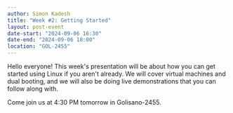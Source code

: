 ```yaml
---
author: Simon Kadesh
title: "Week #2: Getting Started"
layout: post-event
date-start: "2024-09-06 16:30"
date-end: "2024-09-06 18:00"
location: "GOL-2455"
---
```


Hello everyone! This week's presentation will be about how you can get started using Linux if you aren't already. We will cover virtual machines and dual booting, and we will also be doing live demonstrations that you can follow along with. 

Come join us at 4:30 PM tomorrow in Golisano-2455.
